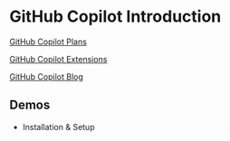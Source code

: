 # GitHub Copilot Introduction​

[GitHub Copilot Plans](https://github.com/features/copilot/plans)

[GitHub Copilot Extensions](https://github.com/marketplace?type=apps&copilot_app=true)

[GitHub Copilot Blog](https://github.blog/)

## Demos

- Installation & Setup